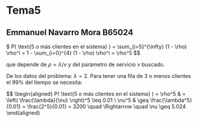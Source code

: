# Tema5
## Emmanuel Navarro Mora B65024
$
P( \text{5 o más clientes en el sistema} ) = \sum_{i=5}^{\infty} (1 - \rho) \rho^i  = 1 - \sum_{i=0}^{4} (1 - \rho) \rho^i = \rho^5
$$

que depende de $\rho = \lambda/\nu$ y del parámetro de servicio $\nu$ buscado. 

De los datos del problema: $\lambda = 2$. Para tener una fila de 3 o menos clientes el 99\% del tiempo se necesita:

$$
\begin{aligned}
P( \text{5 o más clientes en el sistema} ) = \rho^5 & = \left( \frac{\lambda}{\nu} \right)^5 \leq 0.01 \\
\nu^5 & \geq \frac{\lambda^5}{0.01} = \frac{2^5}{0.01} = 3200 \quad \Rightarrow \quad \nu \geq 5.024
\end{aligned}
